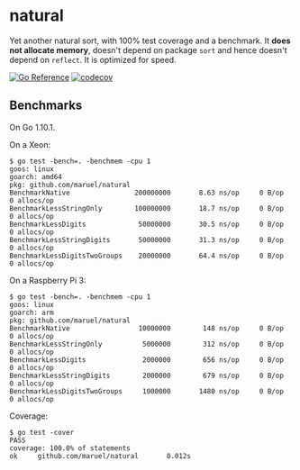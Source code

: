 # natural

Yet another natural sort, with 100% test coverage and a benchmark. It **does not
allocate memory**, doesn't depend on package `sort` and hence doesn't depend on
`reflect`. It is optimized for speed.

[![Go
Reference](https://pkg.go.dev/badge/github.com/maruel/natural.svg)](https://pkg.go.dev/github.com/maruel/natural)
[![codecov](https://codecov.io/gh/maruel/natural/branch/main/graph/badge.svg?token=iQg8Y62BBg)](https://codecov.io/gh/maruel/natural)


## Benchmarks

On Go 1.10.1.

On a Xeon:

```
$ go test -bench=. -benchmem -cpu 1
goos: linux
goarch: amd64
pkg: github.com/maruel/natural
BenchmarkNative                200000000       8.63 ns/op     0 B/op     0 allocs/op
BenchmarkLessStringOnly        100000000       18.7 ns/op     0 B/op     0 allocs/op
BenchmarkLessDigits             50000000       30.5 ns/op     0 B/op     0 allocs/op
BenchmarkLessStringDigits       50000000       31.3 ns/op     0 B/op     0 allocs/op
BenchmarkLessDigitsTwoGroups    20000000       64.4 ns/op     0 B/op     0 allocs/op
```

On a Raspberry Pi 3:

```
$ go test -bench=. -benchmem -cpu 1
goos: linux
goarch: arm
pkg: github.com/maruel/natural
BenchmarkNative                 10000000        148 ns/op     0 B/op      0 allocs/op
BenchmarkLessStringOnly          5000000        312 ns/op     0 B/op      0 allocs/op
BenchmarkLessDigits              2000000        656 ns/op     0 B/op      0 allocs/op
BenchmarkLessStringDigits        2000000        679 ns/op     0 B/op      0 allocs/op
BenchmarkLessDigitsTwoGroups     1000000       1480 ns/op     0 B/op      0 allocs/op
```

Coverage:

```
$ go test -cover
PASS
coverage: 100.0% of statements
ok     github.com/maruel/natural       0.012s
```

